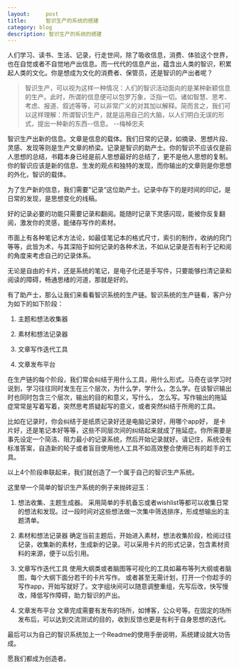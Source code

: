 ```yaml
---
layout:     post
title:      智识生产的系统的搭建
category: blog
description: 智识生产的系统的搭建
---
```



人们学习、读书、生活、记录，行走世间，除了吸收信息，消费、体验这个世界，也在自觉或者不自觉地产出信息。而一代代的信息产出，蕴含出人类的智识，积累起人类的文化。你是想成为文化的消费者、保管员，还是智识的产出者呢？ 

> 智识生产，可以视为这样一种情况：人们的智识活动面向的是某种新颖信息的生产。此时，所谓的信息便可以包罗万象，泛指一切。诸如智慧、思考、考虑、报道、叙述等等，可以非常广义的对其加以解释。简而言之，我们可以这样理解：所谓智识生产，就是运用自己的大脑，以人们明白无误的形式，提出一种新的东西--信息。 
--梅棹忠夫 

智识生产出新的信息。文章是信息的载体。我们日常的记录，如摘录、思想片段、灵感、发现等则是生产文章的桥梁。记录是智识的助产士。你的智识不应该仅是前人思想的总结，书籍本身已经是前人思想最好的总结了，更不是他人思想的复制。你的智识应该是新的信息、生发的观点和独特的发现，而你输出的文章则是你思想的外化，智识的载体。 

为了生产新的信息，我们需要”记录“这位助产士。记录中存下的是时间的印记，是日常的发现，是思想变化的线稿。 

好的记录必要的功能只需要记录和翻阅。能随时记录下灵感闪现，能被你反复翻阅，激发你的灵感，能储存写作的素材。 

市面上有各种笔记术方法论，如最佳笔记本的格式尺寸，索引的制作，收纳的窍门等等，此皆为术，与其深陷于如何记录的各种术法，不如从记录是否有利于记和阅的角度来考虑自己的记录体系。 

无论是自由的卡片，还是系统的笔记，是电子化还是手写件，只要能够扫清记录和阅读的障碍，畅通思绪的河道，那就是好的。 

有了助产士，那么让我们来看看智识系统的生产链。智识系统的生产链看，客户分为如下的如下阶段： 

1. 主题和想法收集器 

2. 素材和想法记录器 

3. 文章写作迭代工具 

4. 文章发布平台 

在生产链的每个阶段，我们常会纠结于用什么工具，用什么形式。马奇在谈学习时说到，学习往往同时发生在三个层次，为什么学，学什么，怎么学。在谈智识输出时也同时包含三个层次，输出的目的和意义，写什么， 怎么写。写作输出的拖延症常常是写着写着，突然思考质疑起写的意义，或者突然纠结于所用的工具。 

比如在记录时，你会纠结于是纸质记录好还是电脑记录好，用哪个app好， 是卡片好，还是笔记本好等等，这些不同层次间的纠结起来就成了拖延症。你所需要是事先设定一个简洁、阻力最小的记录系统，然后开始记录就好。请记住，系统没有标准答案，自造新的轮子或者盲目使用他人工具不如高效整合使用已有的趁手的工具。 

以上4个阶段串联起来，我们就创造了一个属于自己的智识生产系统。 

这里举一个简单的智识生产系统的例子来抛砖迎玉：
 
1. 想法收集、主题生成器。 
采用简单的手机备忘或者wishlist等都可以收集日常的想法和发现。过一段时间对这些想法做一次集中筛选排序，形成想输出的主题清单。 

2. 素材和想法记录器 
确定当前主题后，开始进入素材，想法收集阶段，检阅过往记录，收集新的素材，生成新的记录。可以采用卡片的形式记录，包含素材资料的来源，便于以后引用。 

3. 文章写作迭代工具 
使用大纲类或者脑图等可视化的工具如幕布等列大纲或者脑图，每个大纲下面分若干的卡片写作。 
或者甚至无需计划，打开一个你趁手的写作app，开始写就好了。文字组块间可以随意调整重组，先写后改，快写慢改，降低写作障碍，助力智识的产出。 

4. 文章发布平台 
文章完成需要有发布的场所，如博客，公众号等。在固定的场所发布后，可以达到交流测试的目的，收到反馈也更是有利于自身思想的迭代。 

最后可以为自己的智识系统加上一个Readme的使用手册说明，系统建设就大功告成。
 
愿我们都成为创造者。 



